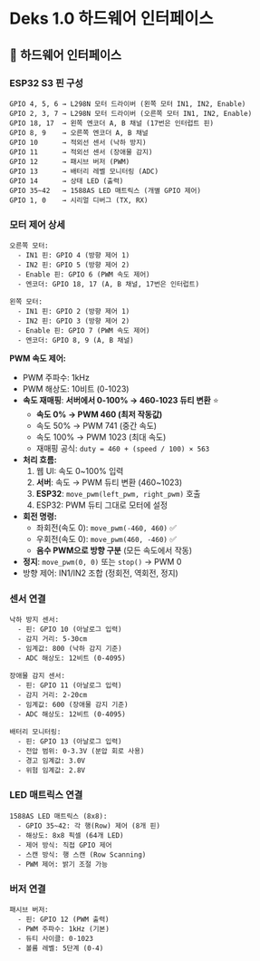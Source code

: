 # Deks 1.0 하드웨어 인터페이스

## 🔧 하드웨어 인터페이스

### ESP32 S3 핀 구성
```
GPIO 4, 5, 6 → L298N 모터 드라이버 (왼쪽 모터 IN1, IN2, Enable)
GPIO 2, 3, 7 → L298N 모터 드라이버 (오른쪽 모터 IN1, IN2, Enable)
GPIO 18, 17  → 왼쪽 엔코더 A, B 채널 (17번은 인터럽트 핀)
GPIO 8, 9    → 오른쪽 엔코더 A, B 채널
GPIO 10      → 적외선 센서 (낙하 방지)
GPIO 11      → 적외선 센서 (장애물 감지)
GPIO 12      → 패시브 버저 (PWM)
GPIO 13      → 배터리 레벨 모니터링 (ADC)
GPIO 14      → 상태 LED (출력)
GPIO 35~42   → 1588AS LED 매트릭스 (개별 GPIO 제어)
GPIO 1, 0    → 시리얼 디버그 (TX, RX)
```

### 모터 제어 상세
```
오른쪽 모터:
  - IN1 핀: GPIO 4 (방향 제어 1)
  - IN2 핀: GPIO 5 (방향 제어 2)
  - Enable 핀: GPIO 6 (PWM 속도 제어)
  - 엔코더: GPIO 18, 17 (A, B 채널, 17번은 인터럽트)

왼쪽 모터:
  - IN1 핀: GPIO 2 (방향 제어 1)
  - IN2 핀: GPIO 3 (방향 제어 2)
  - Enable 핀: GPIO 7 (PWM 속도 제어)
  - 엔코더: GPIO 8, 9 (A, B 채널)
```

**PWM 속도 제어:**
- PWM 주파수: 1kHz
- PWM 해상도: 10비트 (0-1023)
- **속도 재매핑**: **서버에서 0-100% → 460-1023 듀티 변환** ⭐
  - **속도 0% → PWM 460 (최저 작동값)**
  - 속도 50% → PWM 741 (중간 속도)
  - 속도 100% → PWM 1023 (최대 속도)
  - 재매핑 공식: `duty = 460 + (speed / 100) × 563`
- **처리 흐름:**
  1. 웹 UI: 속도 0~100% 입력
  2. **서버**: 속도 → PWM 듀티 변환 (460~1023)
  3. **ESP32**: `move_pwm(left_pwm, right_pwm)` 호출
  4. ESP32: PWM 듀티 그대로 모터에 설정
- **회전 명령:**
  - 좌회전(속도 0): `move_pwm(-460, 460)` ✅
  - 우회전(속도 0): `move_pwm(460, -460)` ✅
  - **음수 PWM으로 방향 구분** (모든 속도에서 작동)
- **정지**: `move_pwm(0, 0)` 또는 `stop()` → PWM 0
- 방향 제어: IN1/IN2 조합 (정회전, 역회전, 정지)

### 센서 연결
```
낙하 방지 센서:
  - 핀: GPIO 10 (아날로그 입력)
  - 감지 거리: 5-30cm
  - 임계값: 800 (낙하 감지 기준)
  - ADC 해상도: 12비트 (0-4095)

장애물 감지 센서:
  - 핀: GPIO 11 (아날로그 입력)
  - 감지 거리: 2-20cm
  - 임계값: 600 (장애물 감지 기준)
  - ADC 해상도: 12비트 (0-4095)

배터리 모니터링:
  - 핀: GPIO 13 (아날로그 입력)
  - 전압 범위: 0-3.3V (분압 회로 사용)
  - 경고 임계값: 3.0V
  - 위험 임계값: 2.8V
```

### LED 매트릭스 연결
```
1588AS LED 매트릭스 (8x8):
  - GPIO 35~42: 각 행(Row) 제어 (8개 핀)
  - 해상도: 8x8 픽셀 (64개 LED)
  - 제어 방식: 직접 GPIO 제어
  - 스캔 방식: 행 스캔 (Row Scanning)
  - PWM 제어: 밝기 조절 가능
```

### 버저 연결
```
패시브 버저:
  - 핀: GPIO 12 (PWM 출력)
  - PWM 주파수: 1kHz (기본)
  - 듀티 사이클: 0-1023
  - 볼륨 레벨: 5단계 (0-4)
```